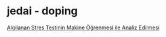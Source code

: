 # jedai - doping
[Algılanan Stres Testinin Makine Öğrenmesi ile Analiz Edilmesi](https://ar5iv.labs.arxiv.org/html/2305.18473?utm_source=chatgpt.com)
